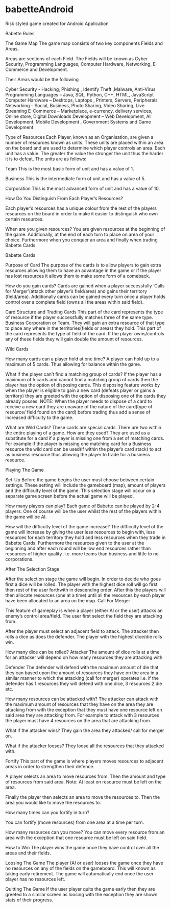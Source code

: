 # babetteAndroid
Risk styled game created for Android Application

Babette Rules

The Game Map
The game map consists of two key components Fields and Areas.

Areas are sections of each Field. 
The Fields will be known as Cyber Security, Programming Languages, Computer Hardware,
Networking, E- Commerce and Development.

Their Areas would be the following

Cyber Security - Hacking, Phishing , Identify Theft ,Malware, Anti-Virus
Programming Languages – Java, SQL, Python, C++, HTML, JavaScript
Computer Hardware – Desktops, Laptops , Printers, Servers, Peripherals
Networking – Social, Business, Photo Sharing, Video Sharing, Live Streaming
E-Commerce – Marketplace, e-currency, delivery services, Online store, Digital Downloads
Development – Web Development, AI Development, Mobile Development , Government Systems
and Game Development

Type of Resources
Each Player, known as an Organisation, are given a number of resources known as units. These units
are placed within an area on the board and are used to determine which player controls an area.
Each unit has a value. The greater the value the stronger the unit thus the harder it is to defeat. The
units are as follows:

Team
This is the most basic form of unit and has a value of 1.

Business
This is the intermediate form of unit and has a value of 5.

Corporation
This is the most advanced form of unit and has a value of 10.

How Do You Distinguish From Each Player’s Resources?

Each player’s resources has a unique colour from the rest of the players resources on the board in
order to make it easier to distinguish who own certain resources.


When are you given resources?
You are given resources at the beginning of the game. Additionally, at the end of each turn to place
on area of your choice. Furthermore when you conquer an area and finally when trading Babette
Cards.

Babette Cards

Purpose of Card
The purpose of the cards is to allow players to gain extra resources allowing them to have an
advantage in the game or if the player has lost resources it allows them to make some form of a
comeback.

How do you gain cards?
Cards are gained when a player successfully ‘Calls for Merger’(attack other player’s field/area) and
gains their territory (field/area). Additionally cards can be gained every turn once a player holds
control over a complete field (owns all the areas within said field).

Card Structure and Trading Cards
This part of the card represents the type of resource
if the player successfully matches three of the same
type. Business Corporation or Team. They will gain an
extra resource of that type to place any where in the
territories(fields or areas) they hold.
This part of the card represents the type of field of
the card. If the player owns/controls any of these
fields they will gain double the amount of resources.


Wild Cards

How many cards can a player hold at one time?
A player can hold up to a maximum of 5 cards. Thus allowing for balance within the game.

What if the player can’t find a matching group of cards?
If the player has a maximum of 5 cards and cannot find a matching group of cards then the player
has the option of disposing cards. This disposing feature works by when the player is eligible to gain
a new card (defeats player or gains a territory) they are greeted with the option of disposing one of
the cards they already posses.
NOTE: When the player needs to dispose of a card to receive a new card they are unaware of the
nature of the card(type of resource/ field found on the card) before trading thus add a sense of
increased difficulty to the game.

What are Wild Cards?
These cards are special cards. There are two within the
entire playing of a game.
How are they used?
They are used as a substitute for a card if a player is
missing one from a set of matching cards. For example if
the player is missing one matching card for a Business
resource the wild card can be used(if within the player’s
card stack) to act as business resource thus allowing the
player to trade for a business resource.

Playing The Game

Set-Up
Before the game begins the user must choose between certain settings. These setting will include
the gameboard (map), amount of players and the difficulty level of the game. This selection stage
will occur on a separate game screen before the actual game will be played.

How many players can play?
Each game of Babette can be played by 2-4 players. One of course will be the user whilst the rest of
the players within the game will be AI.

How will the difficulty level of the game increase?
The difficulty level of the game will increase by giving the user less resources to begin with, less
resources for each territory they hold and less resources when they trade in Babette Cards.
Furthermore the resources given to the user at the beginning and after each round will be low end
resources rather than resources of higher quality .i.e. more teams than business and little to no
corporations.

After The Selection Stage

After the selection stage the game will begin. In order to decide who goes first a dice will be rolled.
The player with the highest dice roll will go first then rest of the user forthwith in descending order.
After this the players will then allocate resources (one at a time) until all the resources by each
player have been allocated to an area on the map.
Call For Merger

This feature of gameplay is when a player (either AI or the user) attacks an enemy’s control
area/field.
The user first select the field they are attacking from.

After the player must select an adjacent field to attack.
The attacker then rolls a dice as does the defender.
The player with the highest dice/die rolls win.

How many dice can be rolled?
Attacker
The amount of dice rolls at a time for an attacker will depend on how many resources they are
attacking with

Defender
The defender will defend with the maximum amount of die that they can based upon the amount of
resources they have on the area in a similar manner to which the attacking (call for merger) operates
i.e. if the defender has 1 resources they will defend with one dice, 3 resources 2 die etc.

How many resources can be attacked with?
The attacker can attack with the maximum amount of resources that they have on the area they are
attacking from with the exception that they must have one resource left on said area they are
attacking from. For example to attack with 3 resources the player must have 4 resources on the area
that are attacking from.

What if the attacker wins?
They gain the area they attacked/ call for merger on.

What if the attacker looses?
They loose all the resources that they attacked with.

Fortify
This part of the game is where players moves resources to adjacent areas in order to strengthen
their defence.

A player selects an area to move resources from.
Then the amount and type of resources from said area.
Note: At least on resource must be left on the area.

Finally the player then selects an area to move the resources to.
Then the area you would like to move the resources to.

How many times can you fortify in turn?

You can fortify (move resources) from one area at a time per turn.

How many resources can you move?
You can move every resource from an area with the exception that one resource must be left on said
field.

How to Win
The player wins the game once they have control over all the areas and their fields.

Loosing The Game
The player (AI or user) looses the game once they have no resources on any of the fields on the
gameboard. This will known as taking early retirement. The game will automatically end once the
user player has no resources left.

Quitting The Game
If the user player quits the game early then they are greeted to a similar screen as loosing with the
exception they are shown stats of their progress.
